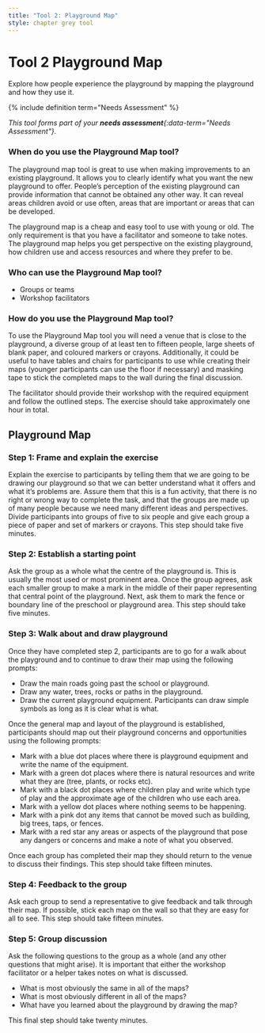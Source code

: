 ```yaml
---
title: "Tool 2: Playground Map"
style: chapter grey tool
---
```


# **Tool 2** Playground Map

Explore how people experience the playground by mapping the playground and how they use it.

{% include definition term="Needs Assessment" %}

*This tool forms part of your **needs assessment**{:data-term="Needs Assessment"}.*

### When do you use the Playground Map tool?

The playground map tool is great to use when making improvements to an existing playground. It allows you to clearly identify what you want the new playground to offer. People’s perception of the existing playground can provide information that cannot be obtained any other way. It can reveal areas children avoid or use often, areas that are important or areas that can be developed.

The playground map is a cheap and easy tool to use with young or old. The only requirement is that you have a facilitator and someone to take notes. The playground map helps you get perspective on the existing playground, how children use and access resources and where they prefer to be.

### Who can use the Playground Map tool?

-   Groups or teams
-   Workshop facilitators

### How do you use the Playground Map tool?

To use the Playground Map tool you will need a venue that is close to the playground, a diverse group of at least ten to fifteen people, large sheets of blank paper, and coloured markers or crayons. Additionally, it could be useful to have tables and chairs for participants to use while creating their maps (younger participants can use the floor if necessary) and masking tape to stick the completed maps to the wall during the final discussion.

The facilitator should provide their workshop with the required equipment and follow the outlined steps. The exercise should take approximately one hour in total.

## Playground Map

### Step 1: Frame and explain the exercise

Explain the exercise to participants by telling them that we are going to be drawing our playground so that we can better understand what it offers and what it’s problems are. Assure them that this is a fun activity, that there is no right or wrong way to complete the task, and that the groups are made up of many people because we need many different ideas and perspectives. Divide participants into groups of five to six people and give each group a piece of paper and set of markers or crayons. This step should take five minutes.

### Step 2: Establish a starting point

Ask the group as a whole what the centre of the playground is. This is usually the most used or most prominent area. Once the group agrees, ask each smaller group to make a mark in the middle of their paper representing that central point of the playground. Next, ask them to mark the fence or boundary line of the preschool or playground area. This step should take five minutes.

### Step 3: Walk about and draw playground

Once they have completed step 2, participants are to go for a walk about the playground and to continue to draw their map using the following prompts:

-   Draw the main roads going past the school or playground.
-   Draw any water, trees, rocks or paths in the playground.
-   Draw the current playground equipment. Participants can draw simple symbols as long as it is clear what is what.

Once the general map and layout of the playground is established, participants should map out their playground concerns and opportunities using the following prompts:

-   Mark with a blue dot places where there is playground equipment and write the name of the equipment.
-   Mark with a green dot places where there is natural resources and write what they are (tree, plants, or rocks etc).
-   Mark with a black dot places where children play and write which type of play and the approximate age of the children who use each area.
-   Mark with a yellow dot places where nothing seems to be happening.
-   Mark with a pink dot any items that cannot be moved such as building, big trees, taps, or fences.
-   Mark with a red star any areas or aspects of the playground that pose any dangers or concerns and make a note of what you observed.

Once each group has completed their map they should return to the venue to discuss their findings. This step should take fifteen minutes.

### Step 4: Feedback to the group

Ask each group to send a representative to give feedback and talk through their map. If possible, stick each map on the wall so that they are easy for all to see. This step should take fifteen minutes.

### Step 5: Group discussion

Ask the following questions to the group as a whole (and any other questions that might arise). It is important that either the workshop facilitator or a helper takes notes on what is discussed.

-   What is most obviously the same in all of the maps?
-   What is most obviously different in all of the maps?
-   What have you learned about the playground by drawing the map?

This final step should take twenty minutes.
